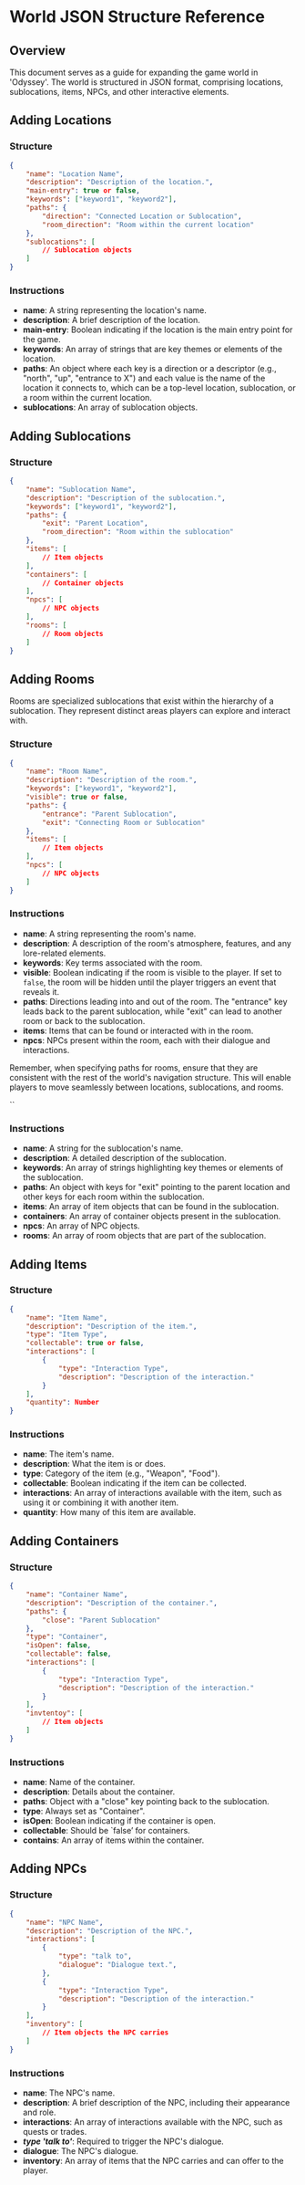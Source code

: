 
# World JSON Structure Reference

## Overview

This document serves as a guide for expanding the game world in 'Odyssey'. The world is structured in JSON format, comprising locations, sublocations, items, NPCs, and other interactive elements.

## Adding Locations

### Structure

```json
{
    "name": "Location Name",
    "description": "Description of the location.",
    "main-entry": true or false,
    "keywords": ["keyword1", "keyword2"],
    "paths": {
        "direction": "Connected Location or Sublocation",
        "room_direction": "Room within the current location"
    },
    "sublocations": [
        // Sublocation objects
    ]
}
```

### Instructions

- **name**: A string representing the location's name.
- **description**: A brief description of the location.
- **main-entry**: Boolean indicating if the location is the main entry point for the game.
- **keywords**: An array of strings that are key themes or elements of the location.
- **paths**: An object where each key is a direction or a descriptor (e.g., "north", "up", "entrance to X") and each value is the name of the location it connects to, which can be a top-level location, sublocation, or a room within the current location.
- **sublocations**: An array of sublocation objects.

## Adding Sublocations

### Structure

```json
{
    "name": "Sublocation Name",
    "description": "Description of the sublocation.",
    "keywords": ["keyword1", "keyword2"],
    "paths": {
        "exit": "Parent Location",
        "room_direction": "Room within the sublocation"
    },
    "items": [
        // Item objects
    ],
    "containers": [
        // Container objects
    ],
    "npcs": [
        // NPC objects
    ],
    "rooms": [
        // Room objects
    ]
}
```
## Adding Rooms

Rooms are specialized sublocations that exist within the hierarchy of a sublocation. They represent distinct areas players can explore and interact with.

### Structure

```json
{
    "name": "Room Name",
    "description": "Description of the room.",
    "keywords": ["keyword1", "keyword2"],
    "visible": true or false,
    "paths": {
        "entrance": "Parent Sublocation",
        "exit": "Connecting Room or Sublocation"
    },
    "items": [
        // Item objects
    ],
    "npcs": [
        // NPC objects
    ]
}
```

### Instructions

- **name**: A string representing the room's name.
- **description**: A description of the room's atmosphere, features, and any lore-related elements.
- **keywords**: Key terms associated with the room.
- **visible**: Boolean indicating if the room is visible to the player. If set to `false`, the room will be hidden until the player triggers an event that reveals it.
- **paths**: Directions leading into and out of the room. The "entrance" key leads back to the parent sublocation, while "exit" can lead to another room or back to the sublocation.
- **items**: Items that can be found or interacted with in the room.
- **npcs**: NPCs present within the room, each with their dialogue and interactions.

Remember, when specifying paths for rooms, ensure that they are consistent with the rest of the world's navigation structure. This will enable players to move seamlessly between locations, sublocations, and rooms.

``
### Instructions

- **name**: A string for the sublocation's name.
- **description**: A detailed description of the sublocation.
- **keywords**: An array of strings highlighting key themes or elements of the sublocation.
- **paths**: An object with keys for "exit" pointing to the parent location and other keys for each room within the sublocation.
- **items**: An array of item objects that can be found in the sublocation.
- **containers**: An array of container objects present in the sublocation.
- **npcs**: An array of NPC objects.
- **rooms**: An array of room objects that are part of the sublocation.

## Adding Items

### Structure

```json
{
    "name": "Item Name",
    "description": "Description of the item.",
    "type": "Item Type",
    "collectable": true or false,
    "interactions": [
        {
            "type": "Interaction Type",
            "description": "Description of the interaction."
        }
    ],
    "quantity": Number
}
```

### Instructions

- **name**: The item's name.
- **description**: What the item is or does.
- **type**: Category of the item (e.g., "Weapon", "Food").
- **collectable**: Boolean indicating if the item can be collected.
- **interactions**: An array of interactions available with the item, such as using it or combining it with another item.
- **quantity**: How many of this item are available.

## Adding Containers

### Structure

```json
{
    "name": "Container Name",
    "description": "Description of the container.",
    "paths": {
        "close": "Parent Sublocation"
    },
    "type": "Container",
    "isOpen": false,
    "collectable": false,
    "interactions": [
        {
            "type": "Interaction Type",
            "description": "Description of the interaction."
        }
    ],
    "invtentoy": [
        // Item objects
    ]
}
```

### Instructions

- **name**: Name of the container.
- **description**: Details about the container.
- **paths**: Object with a "close" key pointing back to the sublocation.
- **type**: Always set as "Container".
- **isOpen**: Boolean indicating if the container is open.
- **collectable**: Should be `false’ for containers.
- **contains**: An array of items within the container.

## Adding NPCs

### Structure

```json
{
    "name": "NPC Name",
    "description": "Description of the NPC.",
    "interactions": [
        {
            "type": "talk to",
            "dialogue": "Dialogue text.",
        },
        {
            "type": "Interaction Type",
            "description": "Description of the interaction."
        }
    ],
    "inventory": [
        // Item objects the NPC carries
    ]
}
```

### Instructions

- **name**: The NPC's name.
- **description**: A brief description of the NPC, including their appearance and role.
- **interactions**: An array of interactions available with the NPC, such as quests or trades.
- ***type 'talk to'***: Required to trigger the NPC's dialogue.
- **dialogue**: The NPC's dialogue.
- **inventory**: An array of items that the NPC carries and can offer to the player.


